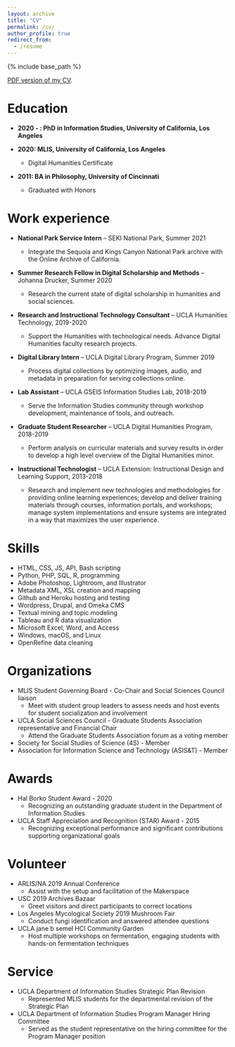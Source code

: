 ```yaml
---
layout: archive
title: "CV"
permalink: /cv/
author_profile: true
redirect_from:
  - /resume
---
```


{% include base_path %}

[PDF version of my CV](/files/CurriculumVitae.pdf).

Education
======
* **2020 - : PhD in Information Studies, University of California, Los Angeles**

* **2020: MLIS, University of California, Los Angeles**
  * Digital Humanities Certificate
* **2011: BA in Philosophy, University of Cincinnati**
  * Graduated with Honors

Work experience
======
* **National Park Service Intern** – SEKI National Park, Summer 2021
  * Integrate the Sequoia and Kings Canyon National Park archive with the Online Archive of California.
  
* **Summer Research Fellow in Digital Scholarship and Methods** – Johanna Drucker, Summer 2020
  * Research the current state of digital scholarship in humanities and social sciences.

* **Research and Instructional Technology Consultant** – UCLA Humanities Technology, 2019-2020
  * Support the Humanities with technological needs. Advance Digital Humanities faculty research projects.

* **Digital Library Intern** – UCLA Digital Library Program, Summer 2019
  * Process digital collections by optimizing images, audio, and metadata in preparation for serving collections online.

* **Lab Assistant** – UCLA GSEIS Information Studies Lab, 2018-2019
  * Serve the Information Studies community through workshop development, maintenance of tools, and outreach.
  
* **Graduate Student Researcher** – UCLA Digital Humanities Program, 2018-2019
  * Perform analysis on curricular materials and survey results in order to develop a high level overview of the Digital Humanities minor.

* **Instructional Technologist** – UCLA Extension: Instructional Design and Learning Support, 2013-2018
  * Research and implement new technologies and methodologies for providing online learning experiences; develop and deliver training materials through courses, information portals, and workshops; manage system
implementations and ensure systems are integrated in a way that maximizes the user experience.

Skills
======
* HTML, CSS, JS, API, Bash scripting
* Python, PHP, SQL, R, programming
* Adobe Photoshop, Lightroom, and Illustrator
* Metadata XML, XSL creation and mapping
* Github and Heroku hosting and testing
* Wordpress, Drupal, and Omeka CMS
* Textual mining and topic modeling
* Tableau and R data visualization
* Microsoft Excel, Word, and Access
* Windows, macOS, and Linux
* OpenRefine data cleaning

Organizations
======
* MLIS Student Governing Board - Co-Chair and Social Sciences Council liaison
  * Meet with student group leaders to assess needs and host events for student socialization and involvement
* UCLA Social Sciences Council - Graduate Students Association representative and Financial Chair
  * Attend the Graduate Students Association forum as a voting member
* Society for Social Studies of Science (4S) - Member
* Association for Information Science and Technology (ASIS&T) - Member

Awards
======
* Hal Borko Student Award - 2020
  * Recognizing an outstanding graduate student in the Department of Information Studies
* UCLA Staff Appreciation and Recognition (STAR) Award - 2015
  * Recognizing exceptional performance and significant contributions supporting organizational goals


Volunteer
======
* ARLIS/NA 2019 Annual Conference
  * Assist with the setup and facilitation of the Makerspace
* USC 2019 Archives Bazaar
  * Greet visitors and direct participants to correct locations
* Los Angeles Mycological Society 2019 Mushroom Fair
  * Conduct fungi identification and answered attendee questions
* UCLA jane b semel HCI Community Garden
  * Host multiple workshops on fermentation, engaging students with hands-on fermentation techniques
 
Service
======
* UCLA Department of Information Studies Strategic Plan Revision
  * Represented MLIS students for the departmental revision of the Strategic Plan
* UCLA Department of Information Studies Program Manager Hiring Committee
  * Served as the student representative on the hiring committee for the Program Manager position

